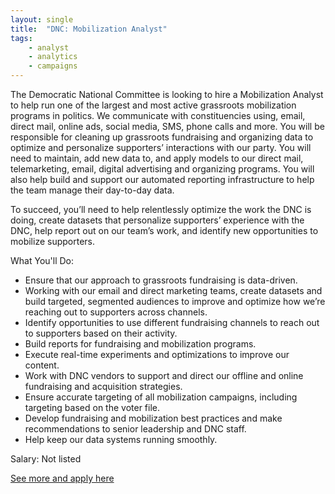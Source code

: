 ```yaml
---
layout: single
title:  "DNC: Mobilization Analyst"
tags: 
    - analyst
    - analytics
    - campaigns
---
```


The Democratic National Committee is looking to hire a Mobilization Analyst to help run one of the largest and most active grassroots mobilization programs in politics. We communicate with constituencies using, email, direct mail, online ads, social media, SMS, phone calls and more. You will be responsible for cleaning up grassroots fundraising and organizing data to optimize and personalize supporters’ interactions with our party. You will need to maintain, add new data to, and apply models to our direct mail, telemarketing, email, digital advertising and organizing programs. You will also help build and support our automated reporting infrastructure to help the team manage their day-to-day data.


To succeed, you’ll need to help relentlessly optimize the work the DNC is doing, create datasets that personalize supporters’ experience with the DNC, help report out on our team’s work, and identify new opportunities to mobilize supporters.


What You'll Do:
* Ensure that our approach to grassroots fundraising is data-driven.
* Working with our email and direct marketing teams, create datasets and build targeted, segmented audiences to improve and optimize how we’re reaching out to supporters across channels.
* Identify opportunities to use different fundraising channels to reach out to supporters based on their activity.
* Build reports for fundraising and mobilization programs.
* Execute real-time experiments and optimizations to improve our content.
* Work with DNC vendors to support and direct our offline and online fundraising and acquisition strategies.
* Ensure accurate targeting of all mobilization campaigns, including targeting based on the voter file.
* Develop fundraising and mobilization best practices and make recommendations to senior leadership and DNC staff.
* Help keep our data systems running smoothly.


Salary: Not listed


[See more and apply here](https://jobs.lever.co/dnc/d0b79f9a-0ed6-4e5a-be47-18d1c275c45a)
